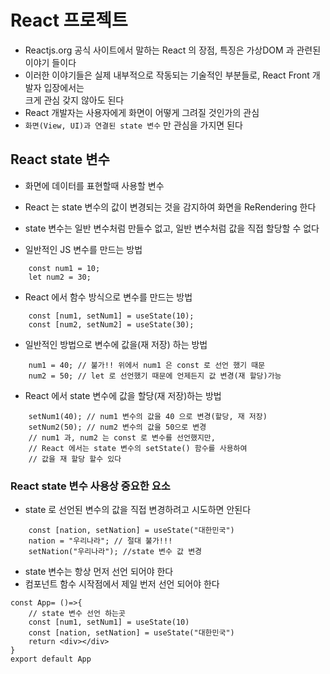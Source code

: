 # React 프로젝트

- Reactjs.org 공식 사이트에서 말하는 React 의 장점, 특징은 가상DOM 과 관련된 이야기 들이다
- 이러한 이야기들은 실제 내부적으로 작동되는 기술적인 부분들로, React Front 개발자 입장에서는  
  크게 관심 갖지 않아도 된다
- React 개발자는 사용자에게 화면이 어떻게 그려질 것인가의 관심
- `화면(View, UI)과 연결된 state 변수` 만 관심을 가지면 된다

## React state 변수

- 화면에 데이터를 표현할때 사용할 변수
- React 는 state 변수의 값이 변경되는 것을 감지하여 화면을 ReRendering 한다
- state 변수는 일반 변수처럼 만들수 없고, 일반 변수처럼 값을 직접 할당할 수 없다

- 일반적인 JS 변수를 만드는 방법

```JS
    const num1 = 10;
    let num2 = 30;
```

- React 에서 함수 방식으로 변수를 만드는 방법

```JS
    const [num1, setNum1] = useState(10);
    const [num2, setNum2] = useState(30);
```

- 일반적인 방법으로 변수에 값을(재 저장) 하는 방법

```JS
    num1 = 40; // 불가!! 위에서 num1 은 const 로 선언 했기 때문
    num2 = 50; // let 로 선언했기 때문에 언제든지 값 변경(재 할당)가능
```

- React 에서 state 변수에 값을 할당(재 저장)하는 방법

```JS
    setNum1(40); // num1 변수의 값을 40 으로 변경(할당, 재 저장)
    setNum2(50); // num2 변수의 값을 50으로 변경
    // num1 과, num2 는 const 로 변수를 선언했지만,
    // React 에서는 state 변수의 setState() 함수를 사용하여
    // 값을 재 할당 할수 있다
```

### React state 변수 사용상 중요한 요소

- state 로 선언된 변수의 값을 직접 변경하려고 시도하면 안된다

```JS
    const [nation, setNation] = useState("대한민국")
    nation = "우리나라"; // 절대 불가!!!
    setNation("우리나라"); //state 변수 값 변경
```

- state 변수는 항상 먼저 선언 되어야 한다
- 컴포넌트 함수 시작점에서 제일 번저 선언 되어야 한다

```JS
const App= ()=>{
    // state 변수 선언 하는곳
    const [num1, setNum1] = useState(10)
    const [nation, setNation] = useState("대한민국")
    return <div></div>
}
export default App
```
